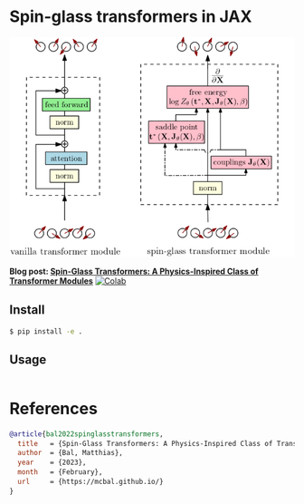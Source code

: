 # Spin-glass transformers in JAX

<img src="./images/arch-comparison.png" width="600px"></img>

**Blog post: [Spin-Glass Transformers: A Physics-Inspired Class of Transformer Modules](https://mcbal.github.io/)** [![Colab](https://colab.research.google.com/assets/colab-badge.svg)](https://colab.research.google.com/)


## Install

```bash
$ pip install -e .
```

## Usage

```python

```

# References

```bibtex
@article{bal2022spinglasstransformers,
  title   = {Spin-Glass Transformers: A Physics-Inspired Class of Transformer Modules},
  author  = {Bal, Matthias},
  year    = {2023},
  month   = {February},
  url     = {https://mcbal.github.io/}
}
```